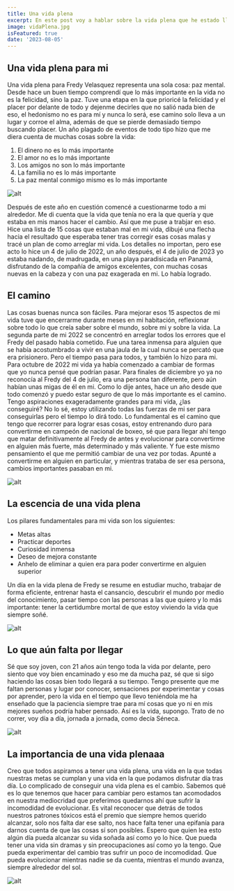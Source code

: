 ```yaml
---
title: Una vida plena
excerpt: En este post voy a hablar sobre la vida plena que he estado llevando desde ya hace un tiempo. Voy a contar como la construí, lo que representa para mi y la importancia de que todos tengamos una vida así.
image: vidaPlena.jpg
isFeatured: true
date: '2023-08-05'
---
```


## Una vida plena para mi

Una vida plena para Fredy Velasquez representa una sola cosa: paz mental. Desde hace un buen tiempo comprendí que lo más importante en la vida no es la felicidad, sino la paz. Tuve una etapa en la que prioricé la felicidad y el placer por delante de todo y dejenme decirles que no salió nada bien de eso, el hedonismo no es para mí y nunca lo será, ese camino solo lleva a un lugar y corroe el alma, además de que se pierde demasiado tiempo buscando placer. Un año plagado de eventos de todo tipo hizo que me diera cuenta de muchas cosas sobre la vida:

1. El dinero no es lo más importante
2. El amor no es lo más importante
3. Los amigos no son lo más importante
4. La familia no es lo más importante
5. La paz mental conmigo mismo es lo más importante

![alt](vidaPlena4.jpg)


Después de este año en cuestión comencé a cuestionarme todo a mi alrededor. Me di cuenta que la vida que tenía no era la que quería y que estaba en mis manos hacer el cambio. Así que me puse a trabjar en eso. Hice una lista de 15 cosas que estaban mal en mi vida, dibujé una flecha hacia el resultado que esperaba tener tras corregir esas cosas malas y tracé un plan de como arreglar mi vida. Los detalles no importan, pero ese acto lo hice un 4 de julio de 2022, un año después, el 4 de julio de 2023 yo estaba nadando, de madrugada, en una playa paradisicada en Panamá, disfrutando de la compañía de amigos excelentes, con muchas cosas nuevas en la cabeza y con una paz exagerada en mi. Lo había logrado. 



## El camino

Las cosas buenas nunca son fáciles. Para mejorar esos 15 aspectos de mi vida tuve que encerrarme durante meses en mi habitación, reflexionar sobre todo lo que creía saber sobre el mundo, sobre mi y sobre la vida. La segunda parte de mi 2022 se concentró en arreglar todos los errores que el Fredy del pasado había cometido. Fue una tarea inmensa para alguien que se había acostumbrado a vivir en una jaula de la cual nunca se percató que era prisionero. Pero el tiempo pasa para todos, y también lo hizo para mi. Para octubre de 2022 mi vida ya había comenzado a cambiar de formas que yo nunca pensé que podrían pasar. Para finales de diciembre yo ya no reconocía al Fredy del 4 de julio, era una persona tan diferente, pero aún habían unas migas de él en mi. Como lo dije antes, hace un año desde que todo comenzó y puedo estar seguro de que lo más importante es el camino. Tengo aspiraciones exageradamente grandes para mi vida, ¿las conseguiré? No lo sé, estoy utilizando todas las fuerzas de mi ser para conseguirlas pero el tiempo lo dirá todo. Lo fundamental es el camino que tengo que recorrer para lograr esas cosas, estoy entrenando duro para convertirme en campeón de nacional de boxeo, sé que para llegar ahí tengo que matar definitivamente al Fredy de antes y evolucionar para convertirme en alguien más fuerte, más determinado y más valiente. Y fue este mismo pensamiento el que me permitió cambiar de una vez por todas. Apunté a convertirme en alguien en particular, y mientras trataba de ser esa persona, cambios importantes pasaban en mi.

![alt](vidaPlena2.PNG)

## La escencia de una vida plena

Los pilares fundamentales para mi vida son los siguientes:

- Metas altas
- Practicar deportes
- Curiosidad inmensa
- Deseo de mejora constante
- Anhelo de eliminar a quien era para poder convertirme en alguien superior

Un día en la vida plena de Fredy se resume en estudiar mucho, trabajar de forma eficiente, entrenar hasta el cansancio, descubrir el mundo por medio del conocimiento, pasar tiempo con las personas a las que quiero y lo más importante: tener la certidumbre mortal de que estoy viviendo la vida que siempre soñé. 

![alt](vidaPlena3.jpg)


## Lo que aún falta por llegar

Sé que soy joven, con 21 años aún tengo toda la vida por delante, pero siento que voy bien encaminado y eso me da mucha paz, sé que si sigo haciendo las cosas bien todo llegará a su tiempo. Tengo presente que me faltan personas y lugar por conocer, sensaciones por experimentar y cosas por aprender, pero la vida en el tiempo que llevo teniéndola me ha enseñado que la paciencia siempre trae para mí cosas que yo ni en mis mejores sueños podría haber pensado. Así es la vida, supongo. Trato de no correr, voy día a día, jornada a jornada, como decía Séneca. 

![alt](vidaPlena6.jpg)


## La importancia de una vida plenaaa

Creo que todos aspiramos a tener una vida plena, una vida en la que todas nuestras metas se cumplan y una vida en la que podamos disfrutar día tras día. Lo complicado de conseguir una vida plena es el cambio. Sabemos qué es lo que tenemos que hacer para cambiar pero estamos tan acomodados en nuestra mediocridad que preferimos quedarnos ahí que sufrir la incomodidad de evolucionar. Es vital reconocer que detrás de todos nuestros patrones tóxicos está el premio que siempre hemos querido alcanzar, solo nos falta dar ese salto, nos hace falta tener una epifanía para darnos cuenta de que las cosas sí son posibles. Espero que quien lea esto algún día pueda alcanzar su vida soñada así como yo lo hice. Que pueda tener una vida sin dramas y sin preocupaciones así como yo la tengo. Que pueda experimentar del cambio tras sufrir un poco de incomodidad. Que pueda evolucionar mientras nadie se da cuenta, mientras el mundo avanza, siempre alrededor del sol.

![alt](vidaPlena5.jpg)

